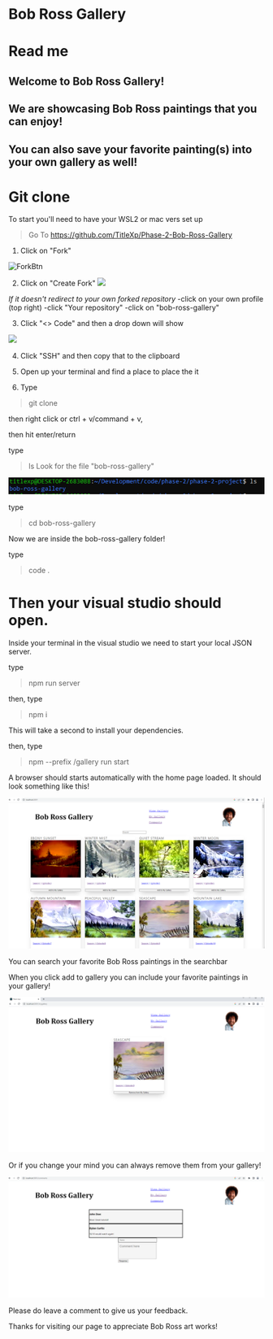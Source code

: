 # Bob Ross Gallery
# Read me
## Welcome to Bob Ross Gallery! 
## We are showcasing Bob Ross paintings that you can enjoy!
## You can also save your favorite painting(s) into your own gallery as well!

# Git clone
  To start you'll need to have your WSL2 or mac vers set up

> Go To https://github.com/TitleXp/Phase-2-Bob-Ross-Gallery 

1. Click on "Fork"

![ForkBtn](https://www.earthdatascience.org/images/earth-analytics/git-version-control/githubguides-bootcamp-fork.png)

2. Click on "Create Fork"
![](https://github.com/jccaropino7786/legendary-phase1-project/blob/main/images%20and%20gifs/create%20fork.PNG?raw=true)

*If it doesn't redirect to your own forked repository*
    -click on your own profile (top right)
    -click "Your repository"
    -click on "bob-ross-gallery"

3. Click "<> Code" and then a drop down will show

![](https://github.com/jccaropino7786/legendary-phase1-project/blob/main/images%20and%20gifs/copy%20SSH.PNG?raw=true)

4. Click "SSH" and then copy that to the clipboard

5. Open up your terminal and find a place to place the it

6. Type

> git clone

then right click or ctrl + v/command + v,

then hit enter/return

type
> ls
Look for the file "bob-ross-gallery"

<!-- add raw=true at the end -->
![](https://github.com/TitleXp/Phase-2-Bob-Ross-Gallery/blob/main/images%20and%20gifs/ls.PNG?raw=true)

type

> cd bob-ross-gallery

Now we are inside the bob-ross-gallery folder!

type

> code .

# Then your visual studio should open.

Inside your terminal in the visual studio we need to start your local JSON server.

type

> npm run server

then, type

> npm i 

This will take a second to install your dependencies.

then, type
> npm --prefix /gallery run start

A browser should starts automatically with the home page loaded. It should look something like this!

![](https://github.com/TitleXp/Phase-2-Bob-Ross-Gallery/blob/f40f33c4ea0a9c72e3ba0ab496096757f2d2117d/images%20and%20gifs/home%20page.PNG?raw=true)

You can search your favorite Bob Ross paintings in the searchbar

When you click add to gallery you can include  your favorite paintings in your gallery!


![](https://github.com/TitleXp/Phase-2-Bob-Ross-Gallery/blob/main/images%20and%20gifs/my%20gallery%20page.PNG?raw=true)



 Or if you change your mind you can always remove them from your gallery!

![](https://github.com/TitleXp/Phase-2-Bob-Ross-Gallery/blob/main/images%20and%20gifs/comment%20page.PNG?raw=true)

Please do leave a comment to give us your feedback.


Thanks for visiting our page to appreciate Bob Ross art works!

